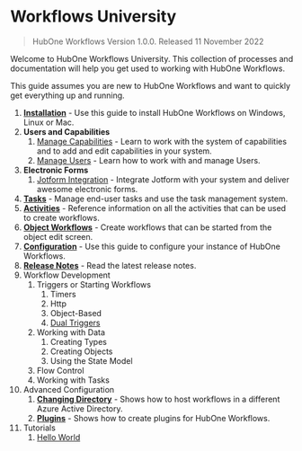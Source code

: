 # Workflows University

> HubOne Workflows Version 1.0.0. Released 11 November 2022

Welcome to HubOne Workflows University. This collection of processes and documentation will help you get used to working with HubOne Workflows.

This guide assumes you are new to HubOne Workflows and want to quickly get everything up and running.

1. **[Installation](installation.md)** - Use this guide to install HubOne Workflows on Windows, Linux or Mac.
2. **Users and Capabilities**
   1. [Manage Capabilities](manage-capabilities.md) - Learn to work with the system of capabilities and to add and edit capabilities in your system.
   2. [Manage Users](manage-Users.md) - Learn how to work with and manage Users.
3. **Electronic Forms**
   1. [Jotform Integration](jotform-integration.md) - Integrate Jotform with your system and deliver awesome electronic forms.
4. **[Tasks](tasks/README.md)** - Manage end-user tasks and use the task management system.
5. **[Activities](activity-guide.md)** - Reference information on all the activities that can be used to create workflows.
6. **[Object Workflows](object-workflows.md)** - Create workflows that can be started from the object edit screen.
7. **[Configuration](configuration-file.md)** - Use this guide to configure your instance of HubOne Workflows.
8. **[Release Notes](release-notes-1-0.md)** - Read the latest release notes.
9. Workflow Development
   1.  Triggers or Starting Workflows
       1.  Timers
       2.  Http
       3.  Object-Based
       4.  [Dual Triggers](workflow-development/dual-triggers.md)
   2.  Working with Data
       1.  Creating Types
       2.  Creating Objects
       3.  Using the State Model
   3.  Flow Control
   4.  Working with Tasks
10.  Advanced Configuration
     1.   **[Changing Directory](changing-directory.md)** - Shows how to host workflows in a different Azure Active Directory.
     2.   **[Plugins](plugins/README.md)** - Shows how to create plugins for HubOne Workflows.
11. Tutorials
      1.  [Hello World](tutorials/hello-world.md)